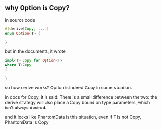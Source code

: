 
## why Option<T> is Copy?

in source code
```rust
#[derive(Copy, ...)]
enum Option<T> {

}
```

but in the documents, it wrote
```rust
impl<T> Copy for Option<T> 
where T:Copy
{

}
```

so how derive works? 
Option<T> is indeed Copy in some situation.

in docs for Copy, it is said: There is a small difference between the two: the derive strategy will also place a Copy bound on type parameters, which isn’t always desired. 

and it looks like PhantomData<T> is this situation, even if T is not Copy, PhantomData is Copy
